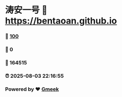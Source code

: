 # 涛安一号 :link: https://bentaoan.github.io 
### :page_facing_up: [100](https://bentaoan.github.io/tag.html) 
### :speech_balloon: 0 
### :hibiscus: 164515 
### :alarm_clock: 2025-08-03 22:16:55 
### Powered by :heart: [Gmeek](https://github.com/Meekdai/Gmeek)
